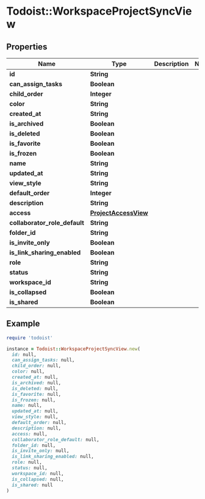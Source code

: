 # Todoist::WorkspaceProjectSyncView

## Properties

| Name | Type | Description | Notes |
| ---- | ---- | ----------- | ----- |
| **id** | **String** |  |  |
| **can_assign_tasks** | **Boolean** |  |  |
| **child_order** | **Integer** |  |  |
| **color** | **String** |  |  |
| **created_at** | **String** |  |  |
| **is_archived** | **Boolean** |  |  |
| **is_deleted** | **Boolean** |  |  |
| **is_favorite** | **Boolean** |  |  |
| **is_frozen** | **Boolean** |  |  |
| **name** | **String** |  |  |
| **updated_at** | **String** |  |  |
| **view_style** | **String** |  |  |
| **default_order** | **Integer** |  |  |
| **description** | **String** |  |  |
| **access** | [**ProjectAccessView**](ProjectAccessView.md) |  |  |
| **collaborator_role_default** | **String** |  |  |
| **folder_id** | **String** |  |  |
| **is_invite_only** | **Boolean** |  |  |
| **is_link_sharing_enabled** | **Boolean** |  |  |
| **role** | **String** |  |  |
| **status** | **String** |  |  |
| **workspace_id** | **String** |  |  |
| **is_collapsed** | **Boolean** |  |  |
| **is_shared** | **Boolean** |  |  |

## Example

```ruby
require 'todoist'

instance = Todoist::WorkspaceProjectSyncView.new(
  id: null,
  can_assign_tasks: null,
  child_order: null,
  color: null,
  created_at: null,
  is_archived: null,
  is_deleted: null,
  is_favorite: null,
  is_frozen: null,
  name: null,
  updated_at: null,
  view_style: null,
  default_order: null,
  description: null,
  access: null,
  collaborator_role_default: null,
  folder_id: null,
  is_invite_only: null,
  is_link_sharing_enabled: null,
  role: null,
  status: null,
  workspace_id: null,
  is_collapsed: null,
  is_shared: null
)
```

